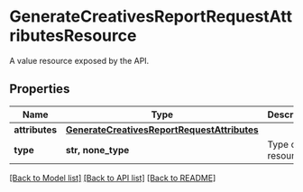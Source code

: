 # GenerateCreativesReportRequestAttributesResource

A value resource exposed by the API.

## Properties
Name | Type | Description | Notes
------------ | ------------- | ------------- | -------------
**attributes** | [**GenerateCreativesReportRequestAttributes**](GenerateCreativesReportRequestAttributes.md) |  | [optional] 
**type** | **str, none_type** | Type of the resource. | [optional] 

[[Back to Model list]](../README.md#documentation-for-models) [[Back to API list]](../README.md#documentation-for-api-endpoints) [[Back to README]](../README.md)


